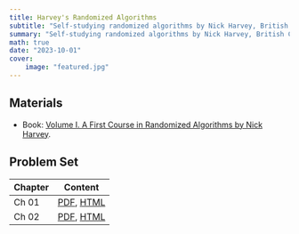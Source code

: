 ```yaml
---
title: Harvey's Randomized Algorithms
subtitle: "Self-studying randomized algorithms by Nick Harvey, British Columbia"
summary: "Self-studying randomized algorithms by Nick Harvey, British Columbia"
math: true
date: "2023-10-01"
cover:
    image: "featured.jpg"
---
```


## Materials

- Book: [Volume I. A First Course in Randomized Algorithms by Nick Harvey](https://www.cs.ubc.ca/~nickhar/Book1.pdf).

## Problem Set

| Chapter      | Content  |
|--------------|-----------|
| Ch 01         | [PDF](./pset01.pdf), [HTML](/harvey-rand-post/pset01) |
| Ch 02         | [PDF](./pset02.pdf), [HTML](/harvey-rand-post/pset02) |
